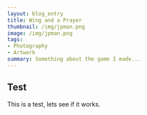 ```yaml
---
layout: blog_entry
title: Wing and a Prayer
thumbnail: /img/jpman.png
image: /img/jpman.png
tags:
- Photography
- Artwork
summary: Something about the game I made...
---
```


Test
----

This is a test, lets see if it works.


